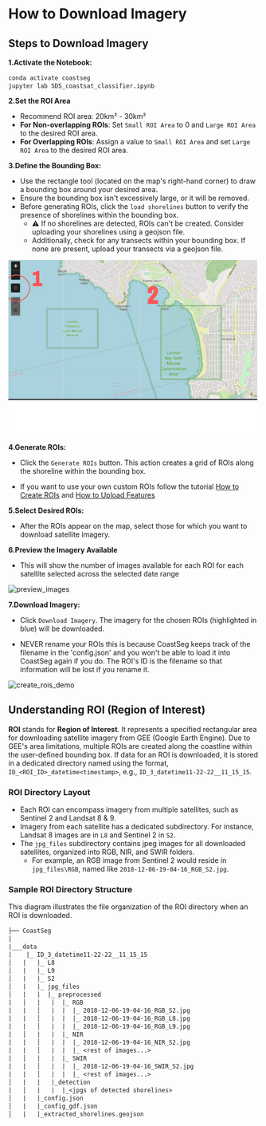 # How to Download Imagery

## Steps to Download Imagery

**1.Activate the Notebook:**

```
conda activate coastseg
jupyter lab SDS_coastsat_classifier.ipynb
```

**2.Set the ROI Area**

- Recommend ROI area: 20km² - 30km²
- **For Non-overlapping ROIs**: Set `Small ROI Area` to 0 and `Large ROI Area` to the desired ROI area.
- **For Overlapping ROIs**: Assign a value to `Small ROI Area` and set `Large ROI Area` to the desired ROI area.

**3.Define the Bounding Box:**

- Use the rectangle tool (located on the map's right-hand corner) to draw a bounding box around your desired area.
- Ensure the bounding box isn't excessively large, or it will be removed.
- Before generating ROIs, click the `load shorelines` button to verify the presence of shorelines within the bounding box.
  - ⚠️ If no shorelines are detected, ROIs can't be created. Consider uploading your shorelines using a geojson file.
  - Additionally, check for any transects within your bounding box. If none are present, upload your transects via a geojson file.

![how to draw a bbox](assets/how-to-draw-bbox.png)

**4.Generate ROIs:**

- Click the `Generate ROIs` button. This action creates a grid of ROIs along the shoreline within the bounding box.

- If you want to use your own custom ROIs follow the tutorial [How to Create ROIs](https://satelliteshorelines.github.io/CoastSeg/How-to-Create-Reference-Shorelines-%26-Transects%26ROIs/) and [How to Upload Features](https://satelliteshorelines.github.io/CoastSeg/how-to-upload-features/)

**5.Select Desired ROIs:**

- After the ROIs appear on the map, select those for which you want to download satellite imagery.

**6.Preview the Imagery Available**

- This will show the number of images available for each ROI for each satellite selected across the selected date range

![preview_images](https://github.com/SatelliteShorelines/CoastSeg/assets/61564689/bc820d6e-e56b-429b-9f1c-ca30b1c0d996)

**7.Download Imagery:**

- Click `Download Imagery`. The imagery for the chosen ROIs (highlighted in blue) will be downloaded.

- NEVER rename your ROIs this is because CoastSeg keeps track of the filename in the 'config.json' and you won't be able to load it into CoastSeg again if you do. The ROI's ID is the filename so that information will be lost if you rename it.

![create_rois_demo](https://user-images.githubusercontent.com/61564689/213065873-753a8b8c-eda7-45a6-96fb-d81b81cb54d2.gif)

## Understanding ROI (Region of Interest)

**ROI** stands for **Region of Interest**. It represents a specified rectangular area for downloading satellite imagery from GEE (Google Earth Engine). Due to GEE's area limitations, multiple ROIs are created along the coastline within the user-defined bounding box. If data for an ROI is downloaded, it is stored in a dedicated directory named using the format, `ID_<ROI_ID>_datetime<timestamp>`, e.g., `ID_3_datetime11-22-22__11_15_15`.

### ROI Directory Layout

- Each ROI can encompass imagery from multiple satellites, such as Sentinel 2 and Landsat 8 & 9.
- Imagery from each satellite has a dedicated subdirectory. For instance, Landsat 8 images are in `L8` and Sentinel 2 in `S2`.
- The `jpg_files` subdirectory contains jpeg images for all downloaded satellites, organized into RGB, NIR, and SWIR folders.
  - For example, an RGB image from Sentinel 2 would reside in `jpg_files\RGB`, named like `2018-12-06-19-04-16_RGB_S2.jpg`.

### Sample ROI Directory Structure

This diagram illustrates the file organization of the ROI directory when an ROI is downloaded.

```
├── CoastSeg
|
|___data
|    |_ ID_3_datetime11-22-22__11_15_15
│   |   |_ L8
│   |   |_ L9
│   |   |_ S2
│   |   |_ jpg_files
│   |   |  |_ preprocessed
|   │   |   |  |_ RGB
|   |   │   |  |  |_ 2018-12-06-19-04-16_RGB_S2.jpg
|   |   │   |  |  |_ 2018-12-06-19-04-16_RGB_L8.jpg
|   |   │   |  |  |_ 2018-12-06-19-04-16_RGB_L9.jpg
|   │   |   |  |_ NIR
|   |   │   |  |  |_ 2018-12-06-19-04-16_NIR_S2.jpg
|   |   │   |  |  |_ <rest of images...>
|   │   |   |  |_ SWIR
|   |   │   |  |  |_ 2018-12-06-19-04-16_SWIR_S2.jpg
|   |   │   |  |  |_ <rest of images...>
│   |   |   |_detection
|   │   |   |  |_<jpgs of detected shorelines>
│   |   |_config.json
│   |   |_config_gdf.json
│   |   |_extracted_shorelines.geojson
```
